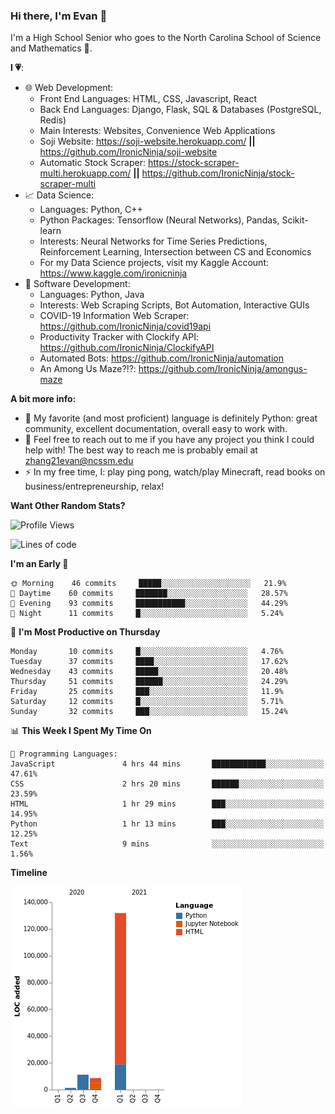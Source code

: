 ### Hi there, I'm Evan 👋

I'm a High School Senior who goes to the North Carolina School of Science and Mathematics 🏫.

**I 💗**:
  - 🌐 Web Development: 
    - Front End Languages: HTML, CSS, Javascript, React
    - Back End Languages: Django, Flask, SQL & Databases (PostgreSQL, Redis)
    - Main Interests: Websites, Convenience Web Applications
    - Soji Website: https://soji-website.herokuapp.com/ **||** https://github.com/IronicNinja/soji-website
    - Automatic Stock Scraper: https://stock-scraper-multi.herokuapp.com/ **||** https://github.com/IronicNinja/stock-scraper-multi
  - 📈 Data Science: 
    - Languages: Python, C++
    - Python Packages: Tensorflow (Neural Networks), Pandas, Scikit-learn
    - Interests: Neural Networks for Time Series Predictions, Reinforcement Learning, Intersection between CS and Economics
    - For my Data Science projects, visit my Kaggle Account: https://www.kaggle.com/ironicninja
  - 🤖 Software Development: 
    - Languages: Python, Java
    - Interests: Web Scraping Scripts, Bot Automation, Interactive GUIs
    - COVID-19 Information Web Scraper: https://github.com/IronicNinja/covid19api
    - Productivity Tracker with Clockify API: https://github.com/IronicNinja/ClockifyAPI
    - Automated Bots: https://github.com/IronicNinja/automation
    - An Among Us Maze?!?: https://github.com/IronicNinja/amongus-maze
  
**A bit more info:**
- 🐍 My favorite (and most proficient) language is definitely Python: great community, excellent documentation, overall easy to work with.
- 👯 Feel free to reach out to me if you have any project you think I could help with! The best way to reach me is probably email at zhang21evan@ncssm.edu
- ⚡ In my free time, I: play ping pong, watch/play Minecraft, read books on business/entrepreneurship, relax!

**Want Other Random Stats?**
<!--START_SECTION:waka-->
![Profile Views](http://img.shields.io/badge/Profile%20Views-1-blue)

![Lines of code](https://img.shields.io/badge/From%20Hello%20World%20I%27ve%20Written-152920%20lines%20of%20code-blue)

**I'm an Early 🐤** 

```text
🌞 Morning    46 commits     █████░░░░░░░░░░░░░░░░░░░░   21.9% 
🌆 Daytime    60 commits     ███████░░░░░░░░░░░░░░░░░░   28.57% 
🌃 Evening    93 commits     ███████████░░░░░░░░░░░░░░   44.29% 
🌙 Night      11 commits     █░░░░░░░░░░░░░░░░░░░░░░░░   5.24%

```
📅 **I'm Most Productive on Thursday** 

```text
Monday       10 commits     █░░░░░░░░░░░░░░░░░░░░░░░░   4.76% 
Tuesday      37 commits     ████░░░░░░░░░░░░░░░░░░░░░   17.62% 
Wednesday    43 commits     █████░░░░░░░░░░░░░░░░░░░░   20.48% 
Thursday     51 commits     ██████░░░░░░░░░░░░░░░░░░░   24.29% 
Friday       25 commits     ███░░░░░░░░░░░░░░░░░░░░░░   11.9% 
Saturday     12 commits     █░░░░░░░░░░░░░░░░░░░░░░░░   5.71% 
Sunday       32 commits     ███░░░░░░░░░░░░░░░░░░░░░░   15.24%

```


📊 **This Week I Spent My Time On** 

```text
💬 Programming Languages: 
JavaScript               4 hrs 44 mins       ████████████░░░░░░░░░░░░░   47.61% 
CSS                      2 hrs 20 mins       ██████░░░░░░░░░░░░░░░░░░░   23.59% 
HTML                     1 hr 29 mins        ███░░░░░░░░░░░░░░░░░░░░░░   14.95% 
Python                   1 hr 13 mins        ███░░░░░░░░░░░░░░░░░░░░░░   12.25% 
Text                     9 mins              ░░░░░░░░░░░░░░░░░░░░░░░░░   1.56%

```

**Timeline**

![Chart not found](https://raw.githubusercontent.com/IronicNinja/IronicNinja/main/charts/bar_graph.png) 


<!--END_SECTION:waka-->
